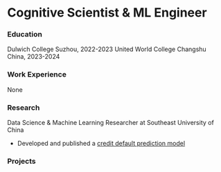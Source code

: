 # Cognitive Scientist & ML Engineer
### Education
Dulwich College Suzhou, 2022-2023
United World College Changshu China, 2023-2024
### Work Experience
None
### Research
Data Science & Machine Learning Researcher at Southeast University of China
- Developed and published a <a href="https://www.researchgate.net/publication/373054614_Credit_Default_Prediction_Based_on_Blending_Learning_Model">credit default prediction model</a>
### Projects

